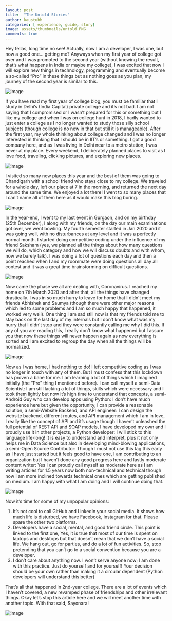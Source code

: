 ```yaml
---
layout: post
title:  "The Untold Stories"
author: kaustubh
categories: [ experience, guide, story]
image: assets/thumbnails/untold.PNG
comments: true
---
```


Hey fellas, long time no see! Actually, now I am a developer, I was one, but now a good one… getting me? Anyways when my first year of college got over and I was promoted to the second year (without knowing the result, that’s what happens in India or maybe my college), I was excited that now I will explore new things in technology, programming and eventually become a so-called “Pro” in these things but as nothing goes as you plan, my journey of the second year is similar to this.

![image](https://user-images.githubusercontent.com/43691873/124446994-963bba00-dd9e-11eb-8b65-fc730b31064c.png)

If you have read my first year of college blog, you must be familiar that I study in Delhi’s (India Capital) private college and it’s not bad. I am not saying that I compromised or I wasn’t prepared for this or something but I like my college and when I was on college hunt in 2018, I badly wanted to just enter a college as I no longer wanted to study those silly school subjects (though college is no new in that but still it is manageable). After the first year, my whole thinking about college changed and I was no longer interested in thinking that I should be in IIT’s or something. I got a good company here, and as I was living in Delhi near to a metro station, I was never at my place. Every weekend, I deliberately planned places to visit as I love food, traveling, clicking pictures, and exploring new places. 

![image](https://user-images.githubusercontent.com/43691873/124447070-a6ec3000-dd9e-11eb-92d1-311399a971f1.png)

I visited so many new places this year and the best of them was going to Chandigarh with a school friend who stays close to my college. We traveled for a whole day, left our place at 7 in the morning, and returned the next day around the same time. We enjoyed a lot there! I went to so many places that I can’t name all of them here as it would make this blog boring. 

![image](https://user-images.githubusercontent.com/43691873/124447114-b10e2e80-dd9e-11eb-87b6-7eb26eaafbce.png)

In the year-end, I went to my last event in Gurgaon, and on my birthday (25th December), I along with my friends, on the day our main examinations got over, we went bowling. My fourth semester started in Jan 2020 and it was going well, with no disturbances at any level and it was a perfectly normal month. I started doing competitive coding under the influence of my friend Saksham (yes, we planned all the things about how many questions we will do, which category and how we will discuss doubts and with whom, now we barely talk). I was doing a lot of questions each day and then a point reached when I and my roommate were doing questions all day all contest and it was a great time brainstorming on difficult questions. 

![image](https://user-images.githubusercontent.com/43691873/124447162-bcf9f080-dd9e-11eb-8986-558b76c1b7f6.png)

Now came the phase we all are dealing with, Coronavirus. I reached my home on 7th March 2020 and after that, all the things have changed drastically. I was in so much hurry to leave for home that I didn’t meet my friends Abhishek and Saumya (though there were other major reasons which led to some problems and I am so much happy that happened, it worked very well). One thing I am sad still now is that my friends told me to stay back on the last day of my internals but I don’t know what was my hurry that I didn’t stop and they were constantly calling me why I did this. If any of you are reading this, I really don’t know what happened but I assure you that now these things will never happen again as now everything is sorted and I am excited to regroup the day when all the things will be normalized. 

![image](https://user-images.githubusercontent.com/43691873/124447226-ca16df80-dd9e-11eb-97cd-16254bedefaf.png)

Now as I was home, I had nothing to do! I left competitive coding as I was no longer in touch with any of them. But I must confess that this lockdown has proven a bane for me. I am learning a lot of things which I imagined initially (the “Pro” thing I mentioned before). I can call myself a semi-Data Scientist: I am still lacking a lot of things, skills which were necessary and I took them lightly but now it’s high time to understand that concepts, a semi-Android Guy who can develop apps using Python: I don’t have much experience here but given the opportunity, I can provide a reasonable solution, a semi-Website Backend, and API engineer: I can design the website backend, different routes, and API management which I am in love, I really like the concept of API and it’s usage though I haven’t unleashed the full potential of REST API and SOAP models, I have developed my own and I proudly use it in other projects, a Python developer: I will stick to this language life-long! It is easy to understand and interpret, plus it not only helps me in Data Science but also in developing mind-blowing applications, a semi-Open Source Contributor: Though I must not use this tag this early as I have just started but it feels good to have one, I am contributing to an organization but I haven’t done any good progress here and lastly moderate content writer: Yes I can proudly call myself as moderate here as I am writing articles for 1.5 years now both non-technical and technical though now I am more inclined towards technical ones which are getting published on medium. I am happy with what I am doing and I will continue doing that. 

![image](https://user-images.githubusercontent.com/43691873/124447281-d602a180-dd9e-11eb-8098-d75d4dbaccc0.png)

Now it’s time for some of my unpopular opinions:

1. It’s not cool to call GitHub and LinkedIn your social media. It shows how much life is disturbed, we have Facebook, Instagram for that. Please spare the other two platforms.
2. Developers have a social, mental, and good friend circle. This point is linked to the first one, Yes, it is true that most of our time is spent on laptops and desktops but that doesn’t mean that we don’t have a social life. We hang out, go for parties, and do a lot of fun activities. So, stop pretending that you can’t go to a social convention because you are a developer.
3. I don’t care about anything now. I won’t serve anyone now; I am done with this practice. Just do yourself and for yourself! Your decision should be your own rather than making it a circular dependent (Python developers will understand this better)

That’s all that happened in 2nd-year college. There are a lot of events which I haven’t covered, a new revamped phase of friendships and other irrelevant things. Okay let’s stop this article here and we will meet another time with another topic. With that said, Sayonara!

![image](https://user-images.githubusercontent.com/43691873/124447419-f92d5100-dd9e-11eb-89aa-e89a49a3bbff.png)
